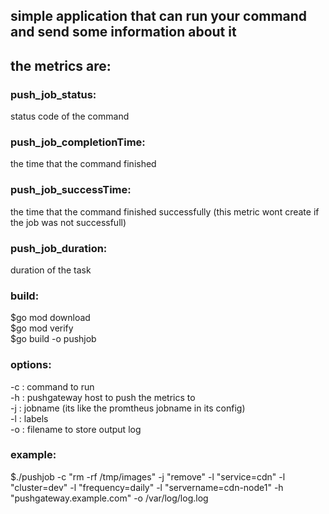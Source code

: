 ## simple application that can run your command and send some information about it
## the metrics are:
### push_job_status:
status code of the command 
### push_job_completionTime:
the time that the command finished 
### push_job_successTime:
the time that the command finished successfully (this metric wont create if the job was not successfull)
### push_job_duration:
duration of the task

### build:
$go mod download  
$go mod verify  
$go build -o pushjob  

### options:
-c : command to run  
-h : pushgateway host to push the metrics to  
-j : jobname (its like the promtheus jobname in its config)  
-l : labels  
-o : filename to store output log   




### example:
$./pushjob -c "rm -rf /tmp/images" -j "remove" -l "service=cdn" -l "cluster=dev" -l "frequency=daily" -l "servername=cdn-node1" -h "pushgateway.example.com" -o /var/log/log.log  
